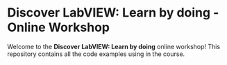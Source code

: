 # Discover LabVIEW: Learn by doing - Online Workshop

Welcome to the **Discover LabVIEW: Learn by doing** online workshop! This repository contains all the code examples using in the course.
